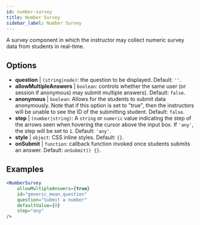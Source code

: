 ```yaml
---
id: number-survey
title: Number Survey
sidebar_label: Number Survey
---
```


A survey component in which the instructor may collect numeric survey data from students in real-time.

## Options

* __question__ | `(string|node)`: the question to be displayed. Default: `''`.
* __allowMultipleAnswers__ | `boolean`: controls whether the same user (or session if anonymous) may submit multiple answers). Default: `false`.
* __anonymous__ | `boolean`: Allows for the students to submit data anonymously. Note that if this option is set to "true", then the instructors will be unable to see the ID of the submitting student. Default: `false`.
* __step__ | `(number|string)`: A `string` or `numeric` value indicating the step of the arrows seen when hovering the cursor above the input box. If `'any'`, the step will be set to `1`. Default: `'any'`.
* __style__ | `object`: CSS inline styles. Default: `{}`.
* __onSubmit__ | `function`: callback function invoked once students submits an answer. Default: `onSubmit() {}`.


## Examples

```jsx live
<NumberSurvey
    allowMultipleAnswers={true}
    id="generic_mean_question"
    question="Submit a number"
    defaultValue={0}
    step="any"
/>
```

